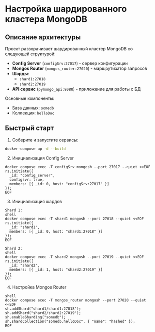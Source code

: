 # Настройка шардированного кластера MongoDB

## Описание архитектуры

Проект разворачивает шардированный кластер MongoDB со следующей структурой:

- **Config Server** (`configSrv:27017`) - сервер конфигурации
- **Mongos Router** (`mongos_router:27020`) - маршрутизатор запросов
- **Шарды**:
  - `shard1:27018`
  - `shard2:27019`
- **API сервис** (`pymongo_api:8080`) - приложение для работы с БД

Основные компоненты:
- База данных: `somedb`
- Коллекция: `helloDoc`

## Быстрый старт

1. Соберите и запустите сервисы:
```bash
docker-compose up -d --build
```

2. Инициализация Config Server
```shell
docker compose exec -T configSrv mongosh --port 27017 --quiet <<EOF
rs.initiate({
  _id: "config_server",
  configsvr: true,
  members: [{ _id: 0, host: "configSrv:27017" }]
});
EOF
```

3. Инициализация шардов
```
Shard 1:
shell
docker compose exec -T shard1 mongosh --port 27018 --quiet <<EOF
rs.initiate({
  _id: "shard1",
  members: [{ _id: 0, host: "shard1:27018" }]
});
EOF
```
```
Shard 2:
shell
docker compose exec -T shard2 mongosh --port 27019 --quiet <<EOF
rs.initiate({
  _id: "shard2",
  members: [{ _id: 1, host: "shard2:27019" }]
});
EOF
```



4. Настройка Mongos Router
```
shell
docker compose exec -T mongos_router mongosh --port 27020 --quiet <<EOF
sh.addShard("shard1/shard1:27018");
sh.addShard("shard2/shard2:27019");
sh.enableSharding("somedb");
sh.shardCollection("somedb.helloDoc", { "name": "hashed" });
EOF
```
